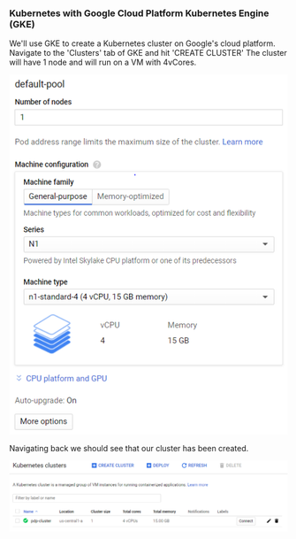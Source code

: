 ### Kubernetes with Google Cloud Platform Kubernetes Engine (GKE)



We'll use GKE to create a Kubernetes cluster on Google's cloud platform. Navigate to the 'Clusters' tab of GKE and hit 'CREATE CLUSTER' The cluster will have 1 node and will run on a VM with 4vCores.

![]( https://github.com/CBelcianu/Parallel-and-Distributed-Programming/blob/master/tiv/images/newCluster.PNG )

Navigating back we should see that our cluster has been created.

![](https://github.com/CBelcianu/Parallel-and-Distributed-Programming/blob/master/tiv/images/allClusters.PNG)

